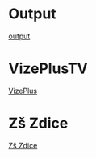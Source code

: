 # Output
<a href = "">output</a>
# VizePlusTV
<a href = "https://vizeplustv.github.io/home/">VizePlus</a>
# Zš Zdice
<a href = "https://www.zszdice.cz/">Zš Zdice</a>
